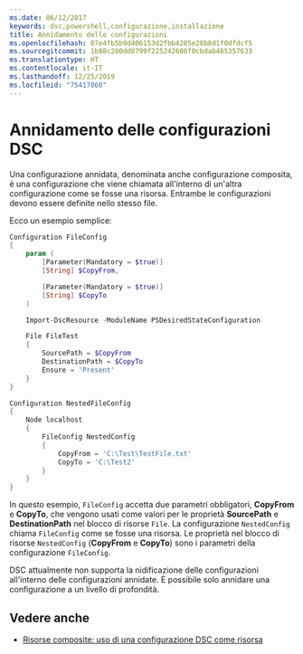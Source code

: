 ```yaml
---
ms.date: 06/12/2017
keywords: dsc,powershell,configurazione,installazione
title: Annidamento delle configurazioni
ms.openlocfilehash: 07e4fb5b9d406153d2fbb4285e28b8d1f0dfdcf5
ms.sourcegitcommit: 1b88c280dd0799f225242608f0cbdab485357633
ms.translationtype: HT
ms.contentlocale: it-IT
ms.lasthandoff: 12/25/2019
ms.locfileid: "75417860"
---
```

# <a name="nesting-dsc-configurations"></a>Annidamento delle configurazioni DSC

Una configurazione annidata, denominata anche configurazione composita, è una configurazione che viene chiamata all'interno di un'altra configurazione come se fosse una risorsa. Entrambe le configurazioni devono essere definite nello stesso file.

Ecco un esempio semplice:

```powershell
Configuration FileConfig
{
    param (
        [Parameter(Mandatory = $true)]
        [String] $CopyFrom,

        [Parameter(Mandatory = $true)]
        [String] $CopyTo
    )

    Import-DscResource -ModuleName PSDesiredStateConfiguration

    File FileTest
    {
        SourcePath = $CopyFrom
        DestinationPath = $CopyTo
        Ensure = 'Present'
    }
}

Configuration NestedFileConfig
{
    Node localhost
    {
        FileConfig NestedConfig
        {
            CopyFrom = 'C:\Test\TestFile.txt'
            CopyTo = 'C:\Test2'
        }
    }
}
```

In questo esempio, `FileConfig` accetta due parametri obbligatori, **CopyFrom** e **CopyTo**, che vengono usati come valori per le proprietà **SourcePath** e **DestinationPath** nel blocco di risorse `File`. La configurazione `NestedConfig` chiama `FileConfig` come se fosse una risorsa. Le proprietà nel blocco di risorse `NestedConfig` (**CopyFrom** e **CopyTo**) sono i parametri della configurazione `FileConfig`.

DSC attualmente non supporta la nidificazione delle configurazioni all'interno delle configurazioni annidate. È possibile solo annidare una configurazione a un livello di profondità.

## <a name="see-also"></a>Vedere anche

- [Risorse composite: uso di una configurazione DSC come risorsa](../resources/authoringResourceComposite.md)